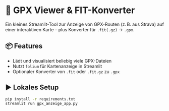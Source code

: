 # 🚴 GPX Viewer & FIT-Konverter

Ein kleines Streamlit-Tool zur Anzeige von GPX-Routen (z. B. aus Strava) auf einer interaktiven Karte – plus Konverter für `.fit(.gz)` → `.gpx`.

## 📦 Features

- Lädt und visualisiert beliebig viele GPX-Dateien
- Nutzt `folium` für Kartenanzeige in Streamlit
- Optionaler Konverter von `.fit` oder `.fit.gz` zu `.gpx`

## ▶️ Lokales Setup

```bash
pip install -r requirements.txt
streamlit run gpx_anzeige_app.py
